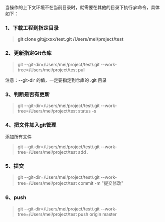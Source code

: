 当操作的上下文环境不在当前目录时，就需要在其他的目录下执行git命令，具体如下：

### 1、下载工程到指定目录

> **git clone git@xxx/test.git  /Users/mei/project/test**

### 2、更新指定Git仓库

> git --git-dir=/Users/mei/project/test/.git --work-tree=/Users/mei/project/test pull


注意：--git-dir 的值，一定要指定到仓库的 .git 目录

### 3、判断是否有更新

> git --git-dir=/Users/mei/project/test/.git --work-tree=/Users/mei/project/test status -s


### 4、把文件加入git管理

添加所有文件

> git --git-dir=/Users/mei/project/test/.git --work-tree=/Users/mei/project/test add .

### 5、提交

> git --git-dir=/Users/mei/project/test/.git --work-tree=/Users/mei/project/test commit -m "提交修改"

### 6、push

> git --git-dir=/Users/mei/project/test/.git --work-tree=/Users/mei/project/test push origin master

